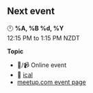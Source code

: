 ## Next event

🕛 **%A, %B %d, %Y**  
12:15 PM to 1:15 PM NZDT

**Topic**

* 📌/📹 Online event
* 📅 [ical]()
* [meetup.com event page]()
